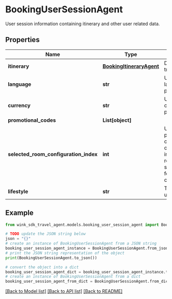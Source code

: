 # BookingUserSessionAgent

User session information containing itinerary and other user related data.

## Properties

Name | Type | Description | Notes
------------ | ------------- | ------------- | -------------
**itinerary** | [**BookingItineraryAgent**](BookingItineraryAgent.md) | Dates and travel info. | 
**language** | **str** | User&#39;s language preference | [optional] 
**currency** | **str** | User&#39;s currency preference | [optional] 
**promotional_codes** | **List[object]** |  | [optional] 
**selected_room_configuration_index** | **int** | User can pass the current room configuration index to retrieve rates specifically for that room configuration. | [optional] 
**lifestyle** | **str** | The preferred user lifestyle. | [optional] 

## Example

```python
from wink_sdk_travel_agent.models.booking_user_session_agent import BookingUserSessionAgent

# TODO update the JSON string below
json = "{}"
# create an instance of BookingUserSessionAgent from a JSON string
booking_user_session_agent_instance = BookingUserSessionAgent.from_json(json)
# print the JSON string representation of the object
print(BookingUserSessionAgent.to_json())

# convert the object into a dict
booking_user_session_agent_dict = booking_user_session_agent_instance.to_dict()
# create an instance of BookingUserSessionAgent from a dict
booking_user_session_agent_from_dict = BookingUserSessionAgent.from_dict(booking_user_session_agent_dict)
```
[[Back to Model list]](../README.md#documentation-for-models) [[Back to API list]](../README.md#documentation-for-api-endpoints) [[Back to README]](../README.md)


